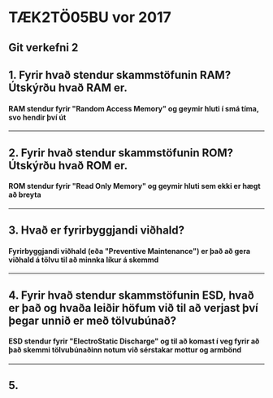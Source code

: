 # TÆK2TÖ05BU vor 2017



## Git verkefni 2



## 1. Fyrir hvað stendur skammstöfunin RAM? Útskýrðu hvað RAM er.

#### RAM stendur fyrir "Random Access Memory" og geymir hluti í smá tíma, svo hendir því út
---

## 2. Fyrir hvað stendur skammstöfunin ROM? Útskýrðu hvað ROM er.

#### ROM stendur fyrir "Read Only Memory" og geymir hluti sem ekki er hægt að breyta
---

## 3. Hvað er fyrirbyggjandi viðhald?

#### Fyrirbyggjandi viðhald (eða "Preventive Maintenance") er það að gera viðhald á tölvu til að minnka líkur á skemmd
---

## 4. Fyrir hvað stendur skammstöfunin ESD, hvað er það og hvaða leiðir höfum við til að verjast því þegar unnið er með tölvubúnað?

#### ESD stendur fyrir "ElectroStatic Discharge" og til að komast í veg fyrir að það skemmi tölvubúnaðinn notum við sérstakar mottur og armbönd
---

## 5.
